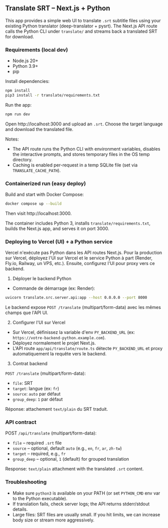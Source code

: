 ## Translate SRT – Next.js + Python

This app provides a simple web UI to translate `.srt` subtitle files using your existing Python translator (deep-translator + pysrt). The Next.js API route calls the Python CLI under `translate/` and streams back a translated SRT for download.

### Requirements (local dev)
- Node.js 20+
- Python 3.9+
- pip

Install dependencies:

```bash
npm install
pip3 install -r translate/requirements.txt
```

Run the app:

```bash
npm run dev
```

Open http://localhost:3000 and upload an `.srt`. Choose the target language and download the translated file.

Notes:
- The API route runs the Python CLI with environment variables, disables the interactive prompts, and stores temporary files in the OS temp directory.
- Caching is enabled per-request in a temp SQLite file (set via `TRANSLATE_CACHE_PATH`).

### Containerized run (easy deploy)

Build and start with Docker Compose:

```bash
docker compose up --build
```

Then visit http://localhost:3000.

The container includes Python 3, installs `translate/requirements.txt`, builds the Next.js app, and serves it on port 3000.

### Deploying to Vercel (UI) + a Python service

Vercel n'exécute pas Python dans les API routes Next.js. Pour la production sur Vercel, déployez l'UI sur Vercel et le service Python à part (Render, Fly.io, Railway, un VPS, etc.). Ensuite, configurez l'UI pour proxy vers ce backend.

1) Déployer le backend Python

- Commande de démarrage (ex: Render):

```bash
uvicorn translate.src.server.api:app --host 0.0.0.0 --port 8000
```

Le backend expose `POST /translate` (multipart/form-data) avec les mêmes champs que l'API UI.

2) Configurer l'UI sur Vercel

- Sur Vercel, définissez la variable d'env `PY_BACKEND_URL` (ex: `https://votre-backend-python.example.com`).
- Déployez normalement le projet Next.js.
- L'API route `app/api/translate/route.ts` détecte `PY_BACKEND_URL` et proxy automatiquement la requête vers le backend.

3) Contrat backend

`POST /translate` (multipart/form-data):
- `file`: SRT
- `target`: langue (ex: `fr`)
- `source`: `auto` par défaut
- `group_deep`: `1` par défaut

Réponse: attachement `text/plain` du SRT traduit.

### API contract

POST `/api/translate` (multipart/form-data):
- `file` – required `.srt` file
- `source` – optional, default `auto` (e.g., `en`, `fr`, `ar`, `zh-tw`)
- `target` – required, e.g., `fr`
- `group_deep` – optional, `1` (default) for grouped translation

Response: `text/plain` attachment with the translated `.srt` content.

### Troubleshooting
- Make sure `python3` is available on your PATH (or set `PYTHON_CMD` env var to the Python executable).
- If translation fails, check server logs; the API returns stderr/stdout details.
- Large files: SRT files are usually small. If you hit limits, we can increase body size or stream more aggressively.

